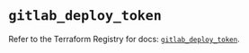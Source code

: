 # `gitlab_deploy_token`

Refer to the Terraform Registry for docs: [`gitlab_deploy_token`](https://registry.terraform.io/providers/gitlabhq/gitlab/17.7.1/docs/resources/deploy_token).
